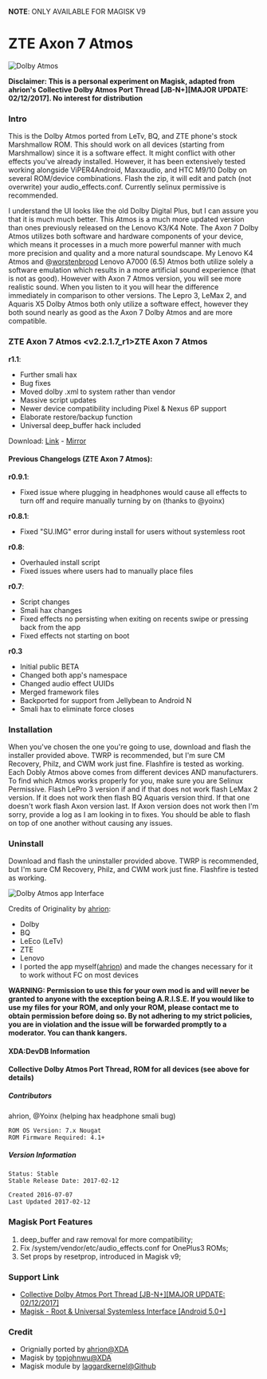 **NOTE**: ONLY AVAILABLE FOR MAGISK V9

# ZTE Axon 7 Atmos

![Dolby Atmos](https://s13.postimg.org/eq742bjv9/Logo_Dolby_Atmos_svg.png?dl=1)

**Disclaimer: This is a personal experiment on Magisk, adapted from ahrion's Collective Dolby Atmos Port Thread [JB-N+][MAJOR UPDATE: 02/12/2017]. No interest for distribution**

### Intro

This is the Dolby Atmos ported from LeTv, BQ, and ZTE phone's stock Marshmallow ROM. This should work on all devices (starting from Marshmallow) since it is a software effect. It might conflict with other effects you've already installed. However, it has been extensively tested working alongside ViPER4Android, Maxxaudio, and HTC M9/10 Dolby on several ROM/device combinations. Flash the zip, it will edit and patch (not overwrite) your audio_effects.conf. Currently selinux permissive is recommended.

I understand the UI looks like the old Dolby Digital Plus, but I can assure you that it is much much better. This Atmos is a much more updated version than ones previously released on the Lenovo K3/K4 Note. The Axon 7 Dolby Atmos utilizes both software and hardware components of your device, which means it processes in a much more powerful manner with much more precision and quality and a more natural soundscape. My Lenovo K4 Atmos and @[worstenbrood](http://forum.xda-developers.com/member.php?u=981278) Lenovo A7000 (6.5) Atmos both utilize solely a software emulation which results in a more artificial sound experience (that is not as good). However with Axon 7 Atmos version, you will see more realistic sound. When you listen to it you will hear the difference immediately in comparison to other versions. The Lepro 3, LeMax 2, and Aquaris X5 Dolby Atmos both only utilize a software effect, however they both sound nearly as good as the Axon 7 Dolby Atmos and are more compatible.

### ZTE Axon 7 Atmos <v2.2.1.7_r1>ZTE Axon 7 Atmos

**r1.1**:

- Further smali hax
- Bug fixes
- Moved dolby .xml to system rather than vendor
- Massive script updates
- Newer device compatibility including Pixel & Nexus 6P support
- Elaborate restore/backup function
- Universal deep_buffer hack included

Download: [Link](https://drive.google.com/file/d/0BxlY-VYiFXU7MmV2T2I2LXV4YWM/view?usp=sharing) - [Mirror](https://www.dropbox.com/s/wqst1779vvd0ack/dax_axon7_r1.1_signed.zip?dl=0)

#### Previous Changelogs (ZTE Axon 7 Atmos):

**r0.9.1**:

- Fixed issue where plugging in headphones would cause all effects to turn off and require manually turning by on (thanks to @yoinx)

**r0.8.1**:

- Fixed "SU.IMG" error during install for users without systemless root

**r0.8**:

- Overhauled install script
- Fixed issues where users had to manually place files

**r0.7**:

- Script changes
- Smali hax changes
- Fixed effects no persisting when exiting on recents swipe or pressing back from the app
- Fixed effects not starting on boot

**r0.3**

- Initial public BETA
- Changed both app's namespace
- Changed audio effect UUIDs
- Merged framework files
- Backported for support from Jellybean to Android N
- Smali hax to eliminate force closes

### Installation

When you've chosen the one you're going to use, download and flash the installer provided above. TWRP is recommended, but I'm sure CM Recovery, Philz, and CWM work just fine. Flashfire is tested as working. Each Dobly Atmos above comes from different devices AND manufacturers. To find which Atmos works properly for you, make sure you are Selinux Permissive. Flash LePro 3 version if and if that does not work flash LeMax 2 version. If it does not work then flash BQ Aquaris version third. If that one doesn't work flash Axon version last. If Axon version does not work then I'm sorry, provide a log as I am looking in to fixes. You should be able to flash on top of one another without causing any issues.

### Uninstall

Download and flash the uninstaller provided above. TWRP is recommended, but I'm sure CM Recovery, Philz, and CWM work just fine. Flashfire is tested as working.

![Dolby Atmos app Interface](https://img.xda-cdn.com/SNOpo8COXcCngH3Ch61PdGfAfKg=/https%3A%2F%2Fs32.postimg.org%2Fyo3au3o5h%2FScreenshot_20160710_160615.png)

Credits of Originality by [ahrion](http://forum.xda-developers.com/member.php?u=5357345):

- Dolby
- BQ
- LeEco (LeTv)
- ZTE
- Lenovo
- I ported the app myself([ahrion](http://forum.xda-developers.com/member.php?u=5357345)) and made the changes necessary for it to work without FC on most devices

**WARNING: Permission to use this for your own mod is and will never be granted to anyone with the exception being A.R.I.S.E. If you would like to use my files for your ROM, and only your ROM, please contact me to obtain permission before doing so. By not adhering to my strict policies, you are in violation and the issue will be forwarded promptly to a moderator. You can thank kangers.**

#### XDA:DevDB Information

**Collective Dolby Atmos Port Thread, ROM for all devices (see above for details)**

##### Contributors

ahrion, @Yoinx (helping hax headphone smali bug)
```
ROM OS Version: 7.x Nougat
ROM Firmware Required: 4.1+
```

##### Version Information

```
Status: Stable
Stable Release Date: 2017-02-12

Created 2016-07-07
Last Updated 2017-02-12
```

### Magisk Port Features

1. deep_buffer and raw removal for more compatibility;
2. Fix /system/vendor/etc/audio_effects.conf for OnePlus3 ROMs;
3. Set props by resetprop, introduced in Magisk v9;

### Support Link

- [Collective Dolby Atmos Port Thread [JB-N+][MAJOR UPDATE: 02/12/2017]](http://forum.xda-developers.com/android/software/soundmod-axon-7-dolby-atmos-t3412342)
- [Magisk - Root & Universal Systemless Interface [Android 5.0+]](https://forum.xda-developers.com/apps/magisk/official-magisk-v7-universal-systemless-t3473445)

### Credit
- Orignially ported by [ahrion@XDA](http://forum.xda-developers.com/member.php?u=5357345)
- Magisk by [topjohnwu@XDA](https://forum.xda-developers.com/member.php?u=4470081)
- Magisk module by [laggardkernel@Github](https://github.com/laggardkernel)


